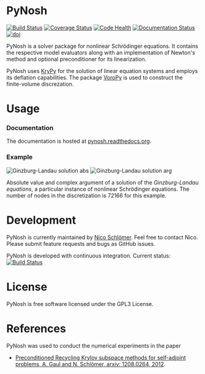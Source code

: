 # PyNosh

[![Build Status](https://travis-ci.org/nschloe/pynosh.png?branch=master)](https://travis-ci.org/nschloe/pynosh)
[![Coverage Status](https://img.shields.io/coveralls/nschloe/pynosh.svg)](https://coveralls.io/r/nschloe/pynosh?branch=master)
[![Code Health](https://landscape.io/github/nschloe/pynosh/master/landscape.png)](https://landscape.io/github/nschloe/pynosh/master)
[![Documentation Status](https://readthedocs.org/projects/pynosh/badge/?version=latest)](https://readthedocs.org/projects/pynosh/?badge=latest)
[![doi](https://zenodo.org/badge/doi/10.5281/zenodo.10341.png)](https://zenodo.org/record/10341)

PyNosh is a solver package for nonlinear Schrödinger equations. It contains the respective model evaluators along with an implementation of Newton's method and optional preconditioner for its linearization.

PyNosh uses [KryPy](https://github.com/andrenarchy/krypy) for the solution of linear equation systems and employs its deflation capabilities. The package [VoroPy](https://github.com/nschloe/voropy) is used to construct the finite-volume discrezation.


# Usage

### Documentation
The documentation is hosted at
[pynosh.readthedocs.org](http://pynosh.readthedocs.org).

### Example
![Ginzburg-Landau solution abs](https://nschloe.github.io/pynosh/solution-abs.png)
![Ginzburg-Landau solution arg](https://nschloe.github.io/pynosh/solution-arg.png)

Absolute value and complex argument of a solution of the _Ginzburg-Landau equations_, a particular instance of nonlinear Schrödinger equations. The number of nodes in the discretization is 72166 for this example.

# Development
PyNosh is currently maintained by [Nico Schlömer](https://github.com/nschloe). Feel free to contact Nico. Please submit feature requests and bugs as GitHub issues.

PyNosh is developed with continuous integration. Current status: [![Build Status](https://travis-ci.org/nschloe/pynosh.png?branch=master)](https://travis-ci.org/nschloe/pynosh)

# License
PyNosh is free software licensed under the GPL3 License.

# References
PyNosh was used to conduct the numerical experiments in the paper

* [Preconditioned Recycling Krylov subspace methods for self-adjoint problems, A. Gaul and N. Schlömer, arxiv: 1208.0264, 2012](http://arxiv.org/abs/1208.0264).
